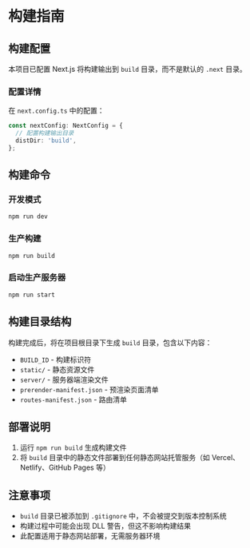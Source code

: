 # 构建指南

## 构建配置

本项目已配置 Next.js 将构建输出到 `build` 目录，而不是默认的 `.next` 目录。

### 配置详情

在 `next.config.ts` 中的配置：

```ts
const nextConfig: NextConfig = {
  // 配置构建输出目录
  distDir: 'build',
};
```

## 构建命令

### 开发模式
```bash
npm run dev
```

### 生产构建
```bash
npm run build
```

### 启动生产服务器
```bash
npm run start
```

## 构建目录结构

构建完成后，将在项目根目录下生成 `build` 目录，包含以下内容：

- `BUILD_ID` - 构建标识符
- `static/` - 静态资源文件
- `server/` - 服务器端渲染文件
- `prerender-manifest.json` - 预渲染页面清单
- `routes-manifest.json` - 路由清单

## 部署说明

1. 运行 `npm run build` 生成构建文件
2. 将 `build` 目录中的静态文件部署到任何静态网站托管服务（如 Vercel、Netlify、GitHub Pages 等）

## 注意事项

- `build` 目录已被添加到 `.gitignore` 中，不会被提交到版本控制系统
- 构建过程中可能会出现 DLL 警告，但这不影响构建结果
- 此配置适用于静态网站部署，无需服务器环境